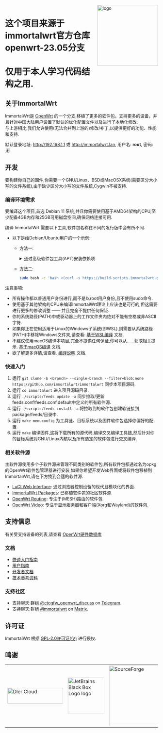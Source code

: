 <img src="https://avatars.githubusercontent.com/u/53193414?s=200&v=4" alt="logo" width="200" height="200" align="right">

# 这个项目来源于immortalwrt官方仓库openwrt-23.05分支
# 仅用于本人学习代码结构之用.

## 关于ImmortalWrt

ImmortalWrt是 [OpenWrt](https://openwrt.org) 的一个分支,移植了更多的软件包，支持更多的设备，并且针对中国大陆用户设置了默认的优化配置文件以及进行了本地化修改.<br/>
与上游相比,我们允许使用(无法合并到上游的)修改/补丁,以提供更好的功能、性能和支持.

默认登录地址: http://192.168.1.1 或 http://immortalwrt.lan, 用户名: __root__, 密码: _无_.

## 开发
要构建你自己的固件,你需要一个GNU/Linux、BSD或MacOSX系统(需要区分大小写的文件系统),由于缺少区分大小写的文件系统,Cygwin不被支持.<br/>

  ### 编译环境需求
  要编译这个项目,首选 Debian 11 系统,并且你需要使用基于AMD64架构的CPU,至少配备4GB内存和25GB可用磁盘空间,确保网络连接可用.

  编译 ImmortalWrt 需要以下工具,软件包名称在不同的发行版中会有所不同.

  - 以下是给Debian/Ubuntu用户的一个示例:<br/>
    - 方法一:
      <details>
        <summary>通过高级软件包工具(APT)安装依赖项</summary>

        ```bash
        sudo apt update -y
        sudo apt full-upgrade -y
        sudo apt install -y ack antlr3 asciidoc autoconf automake autopoint binutils bison build-essential \
          bzip2 ccache clang cmake cpio curl device-tree-compiler ecj fastjar flex gawk gettext gcc-multilib \
          g++-multilib git gnutls-dev gperf haveged help2man intltool lib32gcc-s1 libc6-dev-i386 libelf-dev \
          libglib2.0-dev libgmp3-dev libltdl-dev libmpc-dev libmpfr-dev libncurses-dev libpython3-dev \
          libreadline-dev libssl-dev libtool libyaml-dev libz-dev lld llvm lrzsz mkisofs msmtp nano \
          ninja-build p7zip p7zip-full patch pkgconf python3 python3-pip python3-ply python3-docutils \
          python3-pyelftools qemu-utils re2c rsync scons squashfs-tools subversion swig texinfo uglifyjs \
          upx-ucl unzip vim wget xmlto xxd zlib1g-dev
        ```
      </details>
    - 方法二:
      ```bash
      sudo bash -c 'bash <(curl -s https://build-scripts.immortalwrt.org/init_build_environment.sh)'
      ```

  注意事项:
  - 所有操作都以普通用户身份进行,而不是以root用户身份,且不使用sudo命令.
  - 使用基于其他架构的CPU来编译ImmortalWrt理论上应该也是可行的,但这需要进行更多的修改调整 —— 并且完全不提供任何保证.
  - 你的系统路径(PATH)中或驱动器上的工作文件夹内绝对不能有空格或非ASCII字符.
  - 如果你正在使用适用于Linux的Windows子系统(即WSL),则需要从系统路径(PATH)中移除Windows文件夹,请查看: [基于WSL编译](https://openwrt.org/docs/guide-developer/build-system/wsl) 文档.
  - 不建议使用macOS编译本项目,完全不提供任何保证,你可以从……获取相关提示. [基于macOS编译](https://openwrt.org/docs/guide-developer/build-system/buildroot.exigence.macosx) 文档.
  - 欲了解更多详情,请查看. [编译说明](https://openwrt.org/docs/guide-developer/build-system/install-buildsystem) 文档.

  ### 快速入门
  1. 运行 `git clone -b <branch> --single-branch --filter=blob:none https://github.com/immortalwrt/immortalwrt` 同步本项目源码.
  2. 运行 `cd immortalwrt` 进入项目源码目录.
  3. 运行 `./scripts/feeds update -a` 同步拉取/更新feeds.conf/feeds.conf.default中定义的所有软件源.
  4. 运行 `./scripts/feeds install -a` 将拉取到的软件包创建软链接到package/feeds/目录中.
  5. 运行 `make menuconfig` 为工具链、目标系统以及固件软件包选择你偏好的配置.
  6. 运行 `make` 编译固件,这将下载所有的源代码,编译交叉编译工具链,然后针对你的目标系统对GNU/Linux内核以及所有选定的软件包进行交叉编译.

  ### 相关软件源
  主软件源使用多个子软件源来管理不同类别的软件包,所有软件包都通过名为opkg的OpenWrt软件包管理器进行安装,如果你希望开发Web界面或将软件包移植到ImmortalWrt,请在下方找到合适的软件源.
  - [LuCI Web Interface](https://github.com/immortalwrt/luci): 通过浏览器控制设备的现代且模块化的界面.
  - [ImmortalWrt Packages](https://github.com/immortalwrt/packages): 已移植软件包的社区软件源.
  - [OpenWrt Routing](https://github.com/openwrt/routing): 专注于(MESH)路由的软件包.
  - [OpenWrt Video](https://github.com/openwrt/video): 专注于显示服务器和客户端(Xorg和Wayland)的软件包.

## 支持信息
有关受支持设备的列表,请查看 [OpenWrt硬件数据库](https://openwrt.org/supported_devices)
  ### 文档
  - [快速入门指南](https://openwrt.org/docs/guide-quick-start/start)
  - [用户指南](https://openwrt.org/docs/guide-user/start)
  - [开发者文档](https://openwrt.org/docs/guide-developer/start)
  - [技术参考资料](https://openwrt.org/docs/techref/start)

  ### 支持社区
  - 支持聊天:群组 [@ctcgfw_openwrt_discuss](https://t.me/ctcgfw_openwrt_discuss) on [Telegram](https://telegram.org/).
  - 支持聊天:群组 [#immortalwrt](https://matrix.to/#/#immortalwrt:matrix.org) on [Matrix](https://matrix.org/).

## 许可证
ImmortalWrt 根据 [GPL-2.0许可证(仅)](https://spdx.org/licenses/GPL-2.0-only.html) 进行授权.

## 鸣谢
<table>
  <tr>
    <td><a href="https://dlercloud.com/"><img src="https://user-images.githubusercontent.com/22235437/111103249-f9ec6e00-8588-11eb-9bfc-67cc55574555.png" width="183" height="52" border="0" alt="Dler Cloud"></a></td>
    <td><a href="https://www.jetbrains.com/"><img src="https://resources.jetbrains.com/storage/products/company/brand/logos/jb_square.png" width="120" height="120" border="0" alt="JetBrains Black Box Logo logo"></a></td>
    <td><a href="https://sourceforge.net/"><img src="https://sourceforge.net/sflogo.php?type=17&group_id=3663829" alt="SourceForge" width=200></a></td>
  </tr>
</table>

